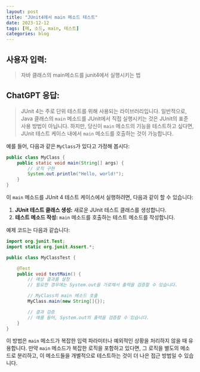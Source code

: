 ```yaml
---
layout: post
title: "JUnit4에서 main 메소드 테스트"
date: 2023-12-12
tags: [메, 소드, main, 테스트]
categories: blog
---
```


## 사용자 입력:
> 자바 클래스의 main메소드를 junit4에서 실행시키는 법

## ChatGPT 응답:
> JUnit 4는 주로 단위 테스트를 위해 사용되는 라이브러리입니다. 일반적으로, Java 클래스의 `main` 메소드를 JUnit에서 직접 실행시키는 것은 JUnit의 표준 사용 방법이 아닙니다. 하지만, 당신이 `main` 메소드의 기능을 테스트하고 싶다면, JUnit 테스트 케이스 내에서 `main` 메소드를 호출하는 것이 가능합니다.

예를 들어, 다음과 같은 `MyClass`가 있다고 가정해 봅시다:

```java
public class MyClass {
    public static void main(String[] args) {
        // 로직 구현
        System.out.println("Hello, world!");
    }
}
```

이 `main` 메소드를 JUnit 4 테스트 케이스에서 실행하려면, 다음과 같이 할 수 있습니다:

1. **JUnit 테스트 클래스 생성:** 새로운 JUnit 테스트 클래스를 생성합니다.
2. **테스트 메소드 작성:** `main` 메소드를 호출하는 테스트 메소드를 작성합니다.

예제 코드는 다음과 같습니다:

```java
import org.junit.Test;
import static org.junit.Assert.*;

public class MyClassTest {

    @Test
    public void testMain() {
        // 예상 결과를 설정
        // 필요한 경우에는 System.out을 가로채서 출력을 검증할 수 있습니다.

        // MyClass의 main 메소드 호출
        MyClass.main(new String[]{});

        // 결과 검증
        // 예를 들어, System.out의 출력을 검증할 수 있습니다.
    }
}
```

이 방법은 `main` 메소드가 복잡한 입력 파라미터나 예외적인 상황을 처리하지 않을 때 유용합니다. 만약 `main` 메소드가 복잡한 로직을 포함하고 있다면, 그 로직을 별도의 메소드로 분리하고, 이 메소드들을 개별적으로 테스트하는 것이 더 나은 접근 방법일 수 있습니다.

